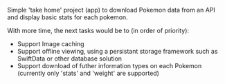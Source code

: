 Simple 'take home' project (app) to download Pokemon data from an API and display basic stats for each pokemon.

With more time, the next tasks would be to (in order of priority):
- Support Image caching
- Support offline viewing, using a persistant storage framework such as SwiftData or other database solution
- Support download of futher information types on each Pokemon (currently only 'stats' and 'weight' are supported)
